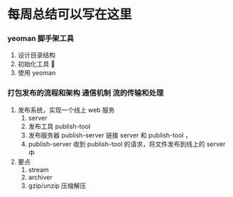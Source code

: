 # 每周总结可以写在这里

### yeoman 脚手架工具

1. 设计目录结构
2. 初始化工具 🔧
3. 使用 yeoman

### 打包发布的流程和架构 通信机制 流的传输和处理

1. 发布系统，实现一个线上 web 服务
   1. server
   2. 发布工具 publish-tool
   3. 发布服务器 publish-server 链接 server 和 publish-tool ，
   4. publish-server 收到 publish-tool 的请求，将文件发布到线上的 server 中
2. 要点
   1. stream
   2. archiver
   3. gzip/unzip 压缩解压
